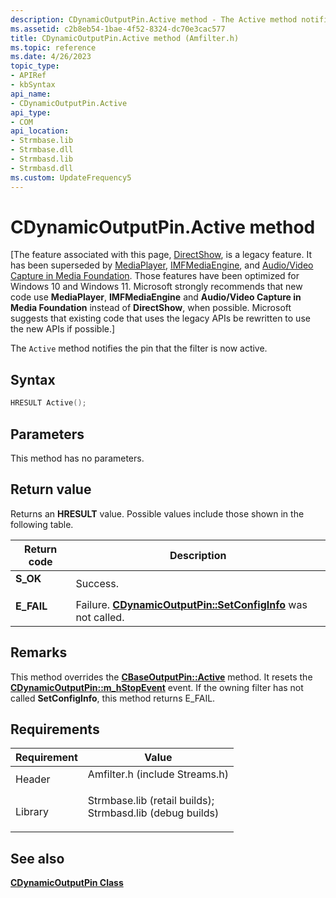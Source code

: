 ```yaml
---
description: CDynamicOutputPin.Active method - The Active method notifies the pin that the filter is now active.
ms.assetid: c2b8eb54-1bae-4f52-8324-dc70e3cac577
title: CDynamicOutputPin.Active method (Amfilter.h)
ms.topic: reference
ms.date: 4/26/2023
topic_type: 
- APIRef
- kbSyntax
api_name: 
- CDynamicOutputPin.Active
api_type: 
- COM
api_location: 
- Strmbase.lib
- Strmbase.dll
- Strmbasd.lib
- Strmbasd.dll
ms.custom: UpdateFrequency5
---
```


# CDynamicOutputPin.Active method

\[The feature associated with this page, [DirectShow](/windows/win32/directshow/directshow), is a legacy feature. It has been superseded by [MediaPlayer](/uwp/api/Windows.Media.Playback.MediaPlayer), [IMFMediaEngine](/windows/win32/api/mfmediaengine/nn-mfmediaengine-imfmediaengine), and [Audio/Video Capture in Media Foundation](windows/win32/medfound/audio-video-capture-in-media-foundation). Those features have been optimized for Windows 10 and Windows 11. Microsoft strongly recommends that new code use **MediaPlayer**, **IMFMediaEngine** and **Audio/Video Capture in Media Foundation** instead of **DirectShow**, when possible. Microsoft suggests that existing code that uses the legacy APIs be rewritten to use the new APIs if possible.\]

The `Active` method notifies the pin that the filter is now active.

## Syntax


```C++
HRESULT Active();
```



## Parameters

This method has no parameters.

## Return value

Returns an **HRESULT** value. Possible values include those shown in the following table.



| Return code                                                                            | Description                                                                                                     |
|----------------------------------------------------------------------------------------|-----------------------------------------------------------------------------------------------------------------|
| <dl> <dt>**S\_OK**</dt> </dl>   | Success.<br/>                                                                                             |
| <dl> <dt>**E\_FAIL**</dt> </dl> | Failure. [**CDynamicOutputPin::SetConfigInfo**](cdynamicoutputpin-setconfiginfo.md) was not called.<br/> |



 

## Remarks

This method overrides the [**CBaseOutputPin::Active**](cbaseoutputpin-active.md) method. It resets the [**CDynamicOutputPin::m\_hStopEvent**](cdynamicoutputpin-m-hstopevent.md) event. If the owning filter has not called **SetConfigInfo**, this method returns E\_FAIL.

## Requirements



| Requirement | Value |
|--------------------|--------------------------------------------------------------------------------------------------------------------------------------------------------------------------------------------|
| Header<br/>  | <dl> <dt>Amfilter.h (include Streams.h)</dt> </dl>                                                                                  |
| Library<br/> | <dl> <dt>Strmbase.lib (retail builds); </dt> <dt>Strmbasd.lib (debug builds)</dt> </dl> |



## See also

<dl> <dt>

[**CDynamicOutputPin Class**](cdynamicoutputpin.md)
</dt> </dl>

 

 




